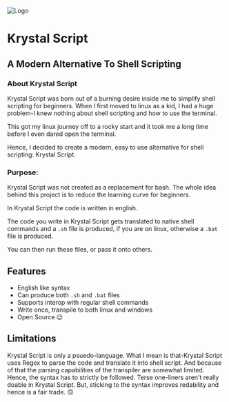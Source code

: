 ![Logo](https://github.com/KS-the-visionary/Krystal-Script/blob/main/Logo.png)


# Krystal Script
## A Modern Alternative To Shell Scripting

### About Krystal Script
Krystal Script was born out of a burning desire inside me to simplify shell scripting for beginners.
When I first moved to linux as a kid, I had a huge problem-I knew nothing about shell scripting and how to use the terminal.

This got my linux journey off to a rocky start and it took me a long time before I even dared open the terminal.

Hence, I decided to create a modern, easy to use alternative for shell scripting: Krystal Script.

### Purpose:
Krystal Script was not created as a replacement for bash.
The whole idea behind this project is to reduce the learning curve for beginners.

In Krystal Script the code is written in english.

The code you write in Krystal Script gets translated to native shell commands and a `.sh` file is produced, if you are on linux, otherwise a `.bat` file is produced.

You can then run these files, or pass it onto others.


## Features

- English like syntax
- Can produce both `.sh` and `.bat` files
- Supports interop with regular shell commands
- Write once, transpile to both linux and windows
- Open Source 😉

## Limitations
Krystal Script is only a psuedo-language. What I mean is that-Krystal Script uses Regex to parse the code and translate it into shell script.
And because of that the parsing capabilities of the transpiler are somewhat limited. Hence, the syntax has to strictly be followed.
Terse one-liners aren't really doable in Krystal Script.
But, sticking to the syntax improves redability and hence is a fair trade. 🙃
